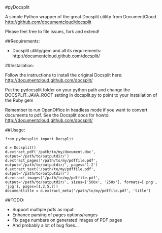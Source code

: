 #pyDocsplit

A simple Python wrapper of the great Docsplit utility from DocumentCloud
<http://github.com/documentcloud/docsplit>

Please feel free to file issues, fork and extend!

##Requirements:

- Docsplit utility/gem and all its requirements: <http://documentcloud.github.com/docsplit/>

##Installation:

Follow the instructions to install the original Docsplit here: 
<http://documentcloud.github.com/docsplit/>

Put the pydocsplit folder on your python path and change the DOCSPLIT_JAVA_ROOT setting
in docsplit.py to point to your installation of the Ruby gem

Remember to run OpenOffice in headless mode if you want to convert documents to pdf. 
See the Docsplit docs for howto: <http://documentcloud.github.com/docsplit/>


##Usage:

	from pydocsplit import Docsplit

	d = Docsplit()
	d.extract_pdf('/path/to/my/document.doc', output='/path/to/outputdir/')
	d.extract_pages('/path/to/my/pdffile.pdf', output='/path/to/outputdir/', pages='1-2')
	d.extract_text('/path/to/my/pdffile.pdf', output='/path/to/outputdir/')
	d.extract_images('/path/to/my/pdffile.pdf', output='/path/to/outputdir/', sizes=['500x', '250x'], formats=['png', 'jpg'], pages=[1,2,5,7])
	documenttitle = d.extract_meta('/path/to/my/pdffile.pdf', 'title')

##TODO:

- Support multiple pdfs as input
- Enhance parsing of pages options/ranges
- Fix page numbers on generated images of PDF pages
- And probably a lot of bug fixes...